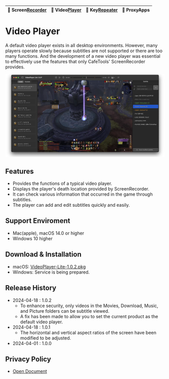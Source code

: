 | 🐻 Screen[Recorder](/ScreenRecorder) | 🐯 Video[Player](/VideoPlayer) | 🐼 Key[Repeater](/KeyRepeater) | 🐥 ProxyApps |
|:----------|:----------|:----------|:----------|


# Video Player
A default video player exists in all desktop environments. However, many players operate slowly because subtitles are not supported or there are too many functions. And the development of a new video player was essential to effectively use the features that only CafeTools' ScreenRecorder provides.

![](images/player-pvp.png) 


## Features
- Provides the functions of a typical video player.
- Displays the player's death location provided by ScreenRecorder.
- It can check various information that occurred in the game through subtitles.
- The player can add and edit subtitles quickly and easily.


## Support Enviroment
- Mac(apple), macOS 14.0 or higher
- Windows 10 higher


## Download & Installation
- macOS: [VideoPlayer-Lite-1.0.2.pkg](release/VideoPlayer-Lite-1.0.2.pkg)
- Windows: Service is being prepared.


## Release History
- 2024-04-18 : 1.0.2
    - To enhance security, only videos in the Movies, Download, Music, and Picture folders can be subtitle viewed.
    - A fix has been made to allow you to set the current product as the default video player.
- 2024-04-18 : 1.0.1
    - The horizontal and vertical aspect ratios of the screen have been modified to be adjusted.
- 2024-04-01 : 1.0.0


## Privacy Policy
- [Open Document](policy)


